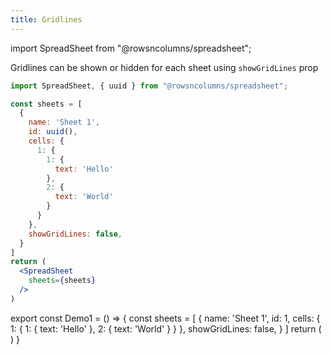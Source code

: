 ```yaml
---
title: Gridlines
---
```

import SpreadSheet from "@rowsncolumns/spreadsheet";

Gridlines can be shown or hidden for each sheet using `showGridLines` prop

```jsx
import SpreadSheet, { uuid } from "@rowsncolumns/spreadsheet";

const sheets = [
  {
    name: 'Sheet 1',
    id: uuid(),
    cells: {
      1: {
        1: {
          text: 'Hello'
        },
        2: {
          text: 'World'
        }
      }
    },
    showGridLines: false,
  }
]
return (
  <SpreadSheet
    sheets={sheets}
  />
)
```

export const Demo1 = ()  => {
  const sheets = [
    {
      name: 'Sheet 1',
      id: 1,
      cells: {
        1: {
          1: {
            text: 'Hello'
          },
          2: {
            text: 'World'
          }
        }
      },
      showGridLines: false,
    }
  ]
  return (
    <SpreadSheet
      sheets={sheets}
    />
  )
}

<Demo1 />